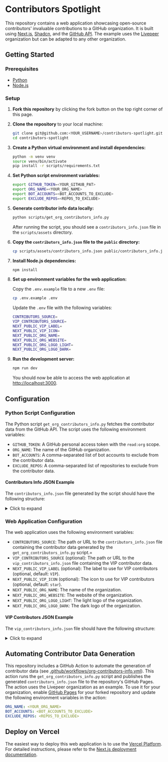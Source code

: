 # Contributors Spotlight

This repository contains a web application showcasing open-source contributors' invaluable contributions to a GitHub organization. It is built using [Next.js](https://nextjs.org/), [Shadcn](https://ui.shadcn.com/), and the [GitHub API](https://github.com/PyGithub/PyGithub). The example uses the [Livepeer](https://github.com/livepeer) organization but can be adapted to any other organization.

## Getting Started

### Prerequisites

- [Python](https://www.python.org/)
- [Node.js](https://nodejs.org/)

### Setup

1. **Fork this repository** by clicking the fork button on the top right corner of this page.

2. **Clone the repository** to your local machine:

   ```bash
   git clone git@github.com:<YOUR_USERNAME>/contributors-spotlight.git
   cd contributors-spotlight
   ```

3. **Create a Python virtual environment and install dependencies:**

   ```bash
   python -m venv venv
   source venv/bin/activate
   pip install -r scripts/requirements.txt
   ```

4. **Set Python script environment variables:**

   ```bash
   export GITHUB_TOKEN=<YOUR_GITHUB_PAT>
   export ORG_NAME=<YOUR_ORG_NAME>
   export BOT_ACCOUNTS=<BOT_ACCOUNTS_TO_EXCLUDE>
   export EXCLUDE_REPOS=<REPOS_TO_EXCLUDE>
   ```

5. **Generate contributor info data locally:**

   ```bash
   python scripts/get_org_contributors_info.py
   ```

   After running the script, you should see a `contributors_info.json` file in the `scripts/assets` directory.

6. **Copy the `contributors_info.json` file to the `public` directory:**

   ```bash
   cp scripts/assets/contributors_info.json public/contributors_info.json
   ```

7. **Install Node.js dependencies:**

   ```bash
   npm install
   ```

8. **Set up environment variables for the web application:**

   Copy the `.env.example` file to a new `.env` file:

   ```bash
   cp .env.example .env
   ```

   Update the `.env` file with the following variables:

   ```bash
   CONTRIBUTORS_SOURCE=
   VIP_CONTRIBUTORS_SOURCE=
   NEXT_PUBLIC_VIP_LABEL=
   NEXT_PUBLIC_VIP_ICON=
   NEXT_PUBLIC_ORG_NAME=
   NEXT_PUBLIC_ORG_WEBSITE=
   NEXT_PUBLIC_ORG_LOGO_LIGHT=
   NEXT_PUBLIC_ORG_LOGO_DARK=
   ```

9. **Run the development server:**

   ```bash
   npm run dev
   ```

   You should now be able to access the web application at [http://localhost:3000](http://localhost:3000).

## Configuration

### Python Script Configuration

The Python script `get_org_contributors_info.py` fetches the contributor data from the GitHub API. The script uses the following environment variables:

- `GITHUB_TOKEN`: A GitHub personal access token with the `read:org` scope.
- `ORG_NAME`: The name of the GitHub organization.
- `BOT_ACCOUNTS`: A comma-separated list of bot accounts to exclude from the contributor data.
- `EXCLUDE_REPOS`: A comma-separated list of repositories to exclude from the contributor data.

#### Contributors Info JSON Example

The `contributors_info.json` file generated by the script should have the following structure:

<details>
<summary>Click to expand</summary>

```json
[
  {
    "login": "username",
    "name": "Full Name",
    "avatar_url": "https://avatars.githubusercontent.com/u/123456?v=4",
    "location": null,
    "company": null,
    "bio": null,
    "blog_url": "",
    "twitter_username": null,
    "org_member": true,
    "contributions": 123456,
    "yearly_contributions": 123
  },
  {
    "login": "username2",
    "name": "Full Name",
    "avatar_url": "https://avatars.githubusercontent.com/u/123456?v=4",
    "location": null,
    "company": null,
    "bio": null,
    "blog_url": "",
    "twitter_username": null,
    "org_member": true,
    "contributions": 123456,
    "yearly_contributions": 123
  }
]
```

</details>

### Web Application Configuration

The web application uses the following environment variables:

- `CONTRIBUTORS_SOURCE`: The path or URL to the `contributors_info.json` file containing the contributor data generated by the `get_org_contributors_info.py` script.=
- `VIP_CONTRIBUTORS_SOURCE` (optional): The path or URL to the `vip_contributors_info.json` file containing the VIP contributor data.
- `NEXT_PUBLIC_VIP_LABEL` (optional): The label to use for VIP contributors (optional, default: `VIP`).
- `NEXT_PUBLIC_VIP_ICON` (optional): The icon to use for VIP contributors (optional, default: `star`).
- `NEXT_PUBLIC_ORG_NAME`: The name of the organization.
- `NEXT_PUBLIC_ORG_WEBSITE`: The website of the organization.
- `NEXT_PUBLIC_ORG_LOGO_LIGHT`: The light logo of the organization.
- `NEXT_PUBLIC_ORG_LOGO_DARK`: The dark logo of the organization.

#### VIP Contributors JSON Example

The `vip_contributors_info.json` file should have the following structure:

<details>
<summary>Click to expand</summary>

```json
[
  {
    "login": "username",
    "avatar_url": "https://example.com/avatar.png"
  },
  {
    "login": "username2",
    "avatar_url": "https://example.com/avatar.png"
  }
]
```

</details>

## Automating Contributor Data Generation

This repository includes a GitHub Action to automate the generation of contributor data (see [.github/workflows/org-contributors-info.yml](.github/workflows/org-contributors-info.yml)). This action runs the `get_org_contributors_info.py` script and publishes the generated `contributors_info.json` file to the repository's GitHub Pages. The action uses the Livepeer organization as an example. To use it for your organization, enable [GitHub Pages](https://pages.github.com/) for your forked repository and update the following environment variables in the action:

```yaml
ORG_NAME: <YOUR_ORG_NAME>
BOT_ACCOUNTS: <BOT_ACCOUNTS_TO_EXCLUDE>
EXCLUDE_REPOS: <REPOS_TO_EXCLUDE>
```

## Deploy on Vercel

The easiest way to deploy this web application is to use the [Vercel Platform](https://vercel.com/). For detailed instructions, please refer to the [Next.js deployment documentation](https://nextjs.org/docs/deployment).
